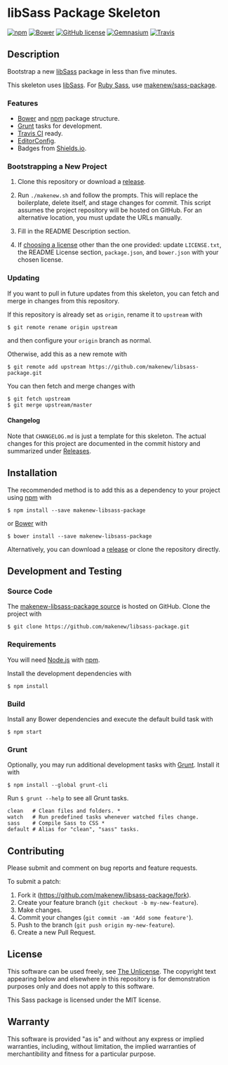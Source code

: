 # libSass Package Skeleton

[![npm](https://img.shields.io/npm/v/makenew-libsass-package.svg)](https://www.npmjs.com/package/makenew-libsass-package)
[![Bower](https://img.shields.io/bower/v/makenew-libsass-package.svg)](http://bower.io/search/?q=makenew-libsass-package)
[![GitHub license](https://img.shields.io/github/license/makenew/libsass-package.svg)](./LICENSE.txt)
[![Gemnasium](https://img.shields.io/gemnasium/makenew/libsass-package.svg)](https://gemnasium.com/makenew/libsass-package)
[![Travis](https://img.shields.io/travis/makenew/libsass-package.svg)](https://travis-ci.org/makenew/libsass-package)

## Description

Bootstrap a new [libSass] package in less than five minutes.

This skeleton uses [libSass].
For [Ruby Sass][Sass], use [makenew/sass-package].

[libSass]: http://libsass.org/
[makenew/sass-package]: https://github.com/makenew/sass-package
[Sass]: http://sass-lang.com/

### Features

* [Bower] and [npm] package structure.
* [Grunt] tasks for development.
* [Travis CI] ready.
* [EditorConfig].
* Badges from [Shields.io].

[Bower]: http://bower.io/
[EditorConfig]: http://editorconfig.org/
[Grunt]: http://gruntjs.com/
[npm]: https://www.npmjs.com/
[Shields.io]: http://shields.io/
[Travis CI]: https://travis-ci.org/

### Bootstrapping a New Project

1. Clone this repository or download a [release][Releases].

2. Run `./makenew.sh` and follow the prompts.
   This will replace the boilerplate, delete itself,
   and stage changes for commit.
   This script assumes the project repository will be hosted on GitHub.
   For an alternative location, you must update the URLs manually.

3. Fill in the README Description section.

4. If [choosing a license][Choose a license] other than the one provided:
   update `LICENSE.txt`, the README License section,
   `package.json`, and `bower.json` with your chosen license.

[Choose a license]: http://choosealicense.com/
[Releases]: https://github.com/makenew/libsass-package/releases
[The Unlicense]: http://unlicense.org/UNLICENSE

### Updating

If you want to pull in future updates from this skeleton,
you can fetch and merge in changes from this repository.

If this repository is already set as `origin`,
rename it to `upstream` with

```
$ git remote rename origin upstream
```

and then configure your `origin` branch as normal.

Otherwise, add this as a new remote with

```
$ git remote add upstream https://github.com/makenew/libsass-package.git
```

You can then fetch and merge changes with

```
$ git fetch upstream
$ git merge upstream/master
```

#### Changelog

Note that `CHANGELOG.md` is just a template for this skeleton.
The actual changes for this project are documented in the commit history
and summarized under [Releases].

## Installation

The recommended method is to add this as a dependency
to your project using [npm] with

```
$ npm install --save makenew-libsass-package
```

or [Bower] with

```
$ bower install --save makenew-libsass-package
```

Alternatively, you can download a [release][Releases]
or clone the repository directly.

[Bower]: http://bower.io/
[npm]: https://www.npmjs.com/
[Releases]: https://github.com/makenew/libsass-package/releases

## Development and Testing

### Source Code

The [makenew-libsass-package source] is hosted on GitHub.
Clone the project with

```
$ git clone https://github.com/makenew/libsass-package.git
```

[makenew-libsass-package source]: https://github.com/makenew/libsass-package

### Requirements

You will need [Node.js] with [npm].

Install the development dependencies with

```
$ npm install
```

[Node.js]: https://nodejs.org/

### Build

Install any Bower dependencies and execute the default build task with

```
$ npm start
```

### Grunt

Optionally, you may run additional development tasks with [Grunt].
Install it with

```
$ npm install --global grunt-cli
```

Run `$ grunt --help` to see all Grunt tasks.

```
clean   # Clean files and folders. *
watch   # Run predefined tasks whenever watched files change.
sass    # Compile Sass to CSS *
default # Alias for "clean", "sass" tasks.
```

[Grunt]: http://gruntjs.com/

## Contributing

Please submit and comment on bug reports and feature requests.

To submit a patch:

1. Fork it (https://github.com/makenew/libsass-package/fork).
2. Create your feature branch (`git checkout -b my-new-feature`).
3. Make changes.
4. Commit your changes (`git commit -am 'Add some feature'`).
5. Push to the branch (`git push origin my-new-feature`).
6. Create a new Pull Request.

## License

This software can be used freely, see [The Unlicense].
The copyright text appearing below and elsewhere in this repository
is for demonstration purposes only and does not apply to this software.

This Sass package is licensed under the MIT license.

## Warranty

This software is provided "as is" and without any express or
implied warranties, including, without limitation, the implied
warranties of merchantibility and fitness for a particular
purpose.

